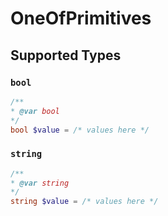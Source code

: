 # OneOfPrimitives


## Supported Types

### `bool`

```php
/**
* @var bool
*/
bool $value = /* values here */
```

### `string`

```php
/**
* @var string
*/
string $value = /* values here */
```

